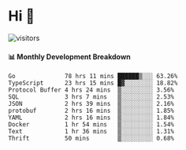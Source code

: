# Hi 👋
 
![visitors](https://visitor-badge.glitch.me/badge?page_id=sorcererxw.sorcererx)

#### 📊 Monthly Development Breakdown

<!--START_SECTION:waka-->
```text
Go              78 hrs 11 mins ██████▒░░░ 63.26%
TypeScript      23 hrs 15 mins █▓░░░░░░░░ 18.82%
Protocol Buffer 4 hrs 24 mins  ▒░░░░░░░░░ 3.56%
SQL             3 hrs 7 mins   ▒░░░░░░░░░ 2.53%
JSON            2 hrs 39 mins  ▒░░░░░░░░░ 2.16%
protobuf        2 hrs 16 mins  ▒░░░░░░░░░ 1.85%
YAML            2 hrs 16 mins  ▒░░░░░░░░░ 1.84%
Docker          1 hr 54 mins   ▒░░░░░░░░░ 1.54%
Text            1 hr 36 mins   ▒░░░░░░░░░ 1.31%
Thrift          50 mins        ▒░░░░░░░░░ 0.68%
```
<!--END_SECTION:waka-->
